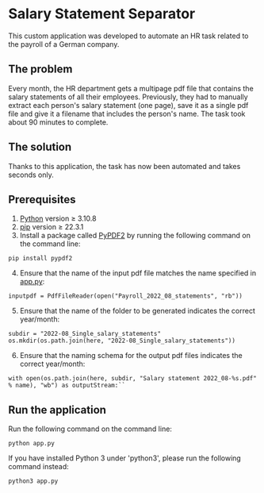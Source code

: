 # Salary Statement Separator
This custom application was developed to automate an HR task related to the payroll of a German company.

## The problem 
Every month, the HR department gets a multipage pdf file that contains the salary statements of all their employees. Previously, they had to manually extract each person's salary statement (one page), save it as a single pdf file and give it a filename that includes the person's name. The task took about 90 minutes to complete. 

## The solution
Thanks to this application, the task has now been automated and takes seconds only.

## Prerequisites
1. [Python](https://www.python.org/downloads/) version ≥ 3.10.8
2. [pip](https://pypi.org/project/pip/) version ≥ 22.3.1
3. Install a package called [PyPDF2](https://pypi.org/project/PyPDF2/) by running the following command on the command line:
```
pip install pypdf2
```
4. Ensure that the name of the input pdf file matches the name specified in [app.py](/app.py):
```
inputpdf = PdfFileReader(open("Payroll_2022_08_statements", "rb"))
```
5. Ensure that the name of the folder to be generated indicates the correct year/month:
```
subdir = "2022-08_Single_salary_statements" 
os.mkdir(os.path.join(here, "2022-08_Single_salary_statements"))
````
6. Ensure that the naming schema for the output pdf files indicates the correct year/month:
````
with open(os.path.join(here, subdir, "Salary statement 2022_08-%s.pdf" % name), "wb") as outputStream:``
````

## Run the application
Run the following command on the command line:
```
python app.py
```
If you have installed Python 3 under 'python3', please run the following command instead:
```
python3 app.py
```